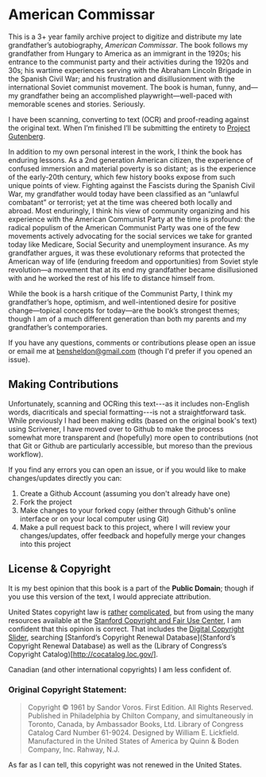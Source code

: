 American Commissar
==================

This is a 3+ year family archive project to digitize and distribute my late grandfather’s autobiography, _American Commissar_. The book follows my grandfather from Hungary to America as an immigrant in the 1920s; his entrance to the communist party and their activities during the 1920s and 30s; his wartime experiences serving with the Abraham Lincoln Brigade in the Spanish Civil War; and his frustration and disillusionment with the international Soviet communist movement. The book is human, funny, and—my grandfather being an accomplished playwright—well-paced with memorable scenes and stories. Seriously.

I have been scanning, converting to text (OCR) and proof-reading against the original text. When I’m finished I’ll be submitting the entirety to [Project Gutenberg](http://www.gutenberg.org/wiki/Main_Page).

In addition to my own personal interest in the work, I think the book has enduring lessons. As a 2nd generation American citizen, the experience of confused immersion and material poverty is so distant; as is the experience of the early-20th century, which few history books expose from such unique points of view. Fighting against the Fascists during the Spanish Civil War, my grandfather would today have been classified as an “unlawful combatant” or terrorist; yet at the time was cheered both locally and abroad. Most enduringly, I think his view of community organizing and his experience with the American Communist Party at the time is profound: the radical populism of the American Communist Party was one of the few movements actively advocating for the social services we take for granted today like Medicare, Social Security and unemployment insurance. As my grandfather argues, it was these evolutionary reforms that protected the American way of life (enduring freedom and opportunities) from Soviet style revolution—a movement that at its end my grandfather became disillusioned with and he worked the rest of his life to distance himself from.

While the book is a harsh critique of the Communist Party, I think my grandfather’s hope, optimism, and well-intentioned desire for positive change—topical concepts for today—are the book’s strongest themes; though I am of a much different generation than both my parents and my grandfather’s contemporaries.

If you have any questions, comments or contributions please open an issue or email me at bensheldon@gmail.com (though I'd prefer if you opened an issue).

Making Contributions
--------------------

Unfortunately, scanning and OCRing this text---as it includes non-English words, diacriticals and special formatting---is not a straightforward task. While previously I had been making edits (based on the original book's text) using Scrivener, I have moved over to Github to make the process somewhat more transparent and (hopefully) more open to contributions (not that Git or Github are particularly accessible, but moreso than the previous workflow). 

If you find any errors you can open an issue, or if you would like to make changes/updates directly you can:

1. Create a Github Account (assuming you don't already have one)
2. Fork the project
3. Make changes to your forked copy (either through Github's online interface or on your local computer using Git)
4. Make a pull request back to this project, where I will review your changes/updates, offer feedback and hopefully merge your changes into this project


License & Copyright
-------------------

It is my best opinion that this book is a part of the **Public Domain**; though if you use this version of the text, I would appreciate attribution. 

United States copyright law is [rather](http://www.llrx.com/features/digitization.htm) [complicated](http://fairuse.stanford.edu/Copyright_and_Fair_Use_Overview/chapter8/index.html), but from using the many resources available at the [Stanford Copyright and Fair Use Center](http://fairuse.stanford.edu/), I am confident that this opinion is correct. That includes the [Digital Copyright Slider](http://librarycopyright.net/digitalslider/), searching [Stanford’s Copyright Renewal Database](Stanford’s Copyright Renewal Database) as well as the (Library of Congress’s Copyright Catalog)[http://cocatalog.loc.gov/].

Canadian (and other international copyrights) I am less confident of.

### Original Copyright Statement:

> Copyright © 1961 by Sandor Voros. First Edition. All Rights Reserved. Published in Philadelphia by Chilton Company, and simultaneously in Toronto, Canada, by Ambassador Books, Ltd. Library of Congress Catalog Card Number 61-9024. Designed by William E. Lickfield. Manufactured in the United States of America by Quinn & Boden Company, Inc. Rahway, N.J.

As far as I can tell, this copyright was not renewed in the United States.


 



